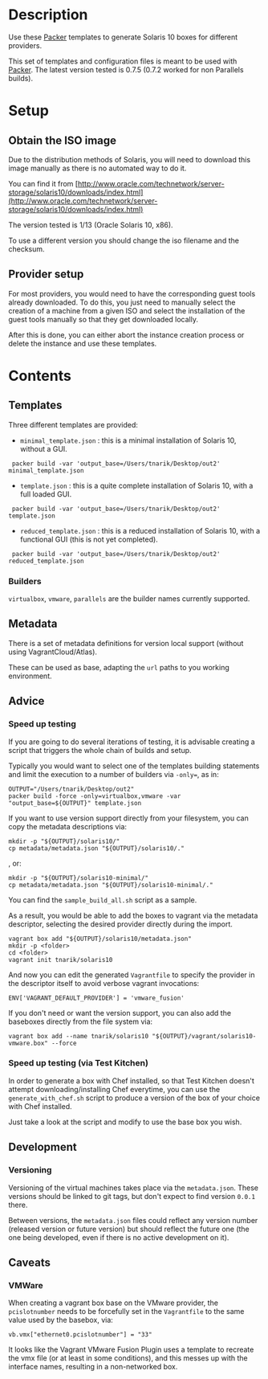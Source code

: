 # Description

Use these [Packer](https://packer.io/) templates to generate Solaris 10 boxes for different providers.

This set of templates and configuration files is meant to be used with [Packer](https://packer.io/). The latest version tested is 0.7.5 (0.7.2 worked for non Parallels builds).

# Setup

## Obtain the ISO image

Due to the distribution methods of Solaris, you will need to download this image manually as there is no automated way to do it.

You can find it from [http://www.oracle.com/technetwork/server-storage/solaris10/downloads/index.html](http://www.oracle.com/technetwork/server-storage/solaris10/downloads/index.html)

The version tested is 1/13 (Oracle Solaris 10, x86).

To use a different version you should change the iso filename and the checksum.

## Provider setup

For most providers, you would need to have the corresponding guest tools already downloaded. To do this, you just need to manually select the creation of a machine from a given ISO and select the installation of the guest tools manually so that they get downloaded locally.

After this is done, you can either abort the instance creation process or delete the instance and use these templates.


# Contents

## Templates

Three different templates are provided:

* `minimal_template.json` : this is a minimal installation of Solaris 10, without a GUI.

```
 packer build -var 'output_base=/Users/tnarik/Desktop/out2' minimal_template.json
```

* `template.json` : this is a quite complete installation of Solaris 10, with a full loaded GUI.

```
 packer build -var 'output_base=/Users/tnarik/Desktop/out2' template.json
```

* `reduced_template.json` : this is a reduced installation of Solaris 10, with a functional GUI (this is not yet completed).

```
 packer build -var 'output_base=/Users/tnarik/Desktop/out2' reduced_template.json
```

### Builders

`virtualbox`, `vmware`, `parallels` are the builder names currently supported.


## Metadata

There is a set of metadata definitions for version local support (without using VagrantCloud/Atlas).

These can be used as base, adapting the `url` paths to you working environment.


## Advice

### Speed up testing

If you are going to do several iterations of testing, it is advisable creating a script that triggers the whole chain of builds and setup.

Typically you would want to select one of the templates building statements and limit the execution to a number of builders via `-only=`, as in:

```
OUTPUT="/Users/tnarik/Desktop/out2"
packer build -force -only=virtualbox,vmware -var "output_base=${OUTPUT}" template.json
```

If you want to use version support directly from your filesystem, you can copy the metadata descriptions via: 

```
mkdir -p "${OUTPUT}/solaris10/"
cp metadata/metadata.json "${OUTPUT}/solaris10/."
```

, or:

```
mkdir -p "${OUTPUT}/solaris10-minimal/"
cp metadata/metadata.json "${OUTPUT}/solaris10-minimal/."
```

You can find the `sample_build_all.sh` script as a sample.


As a result, you would be able to add the boxes to vagrant via the metadata descriptor, selecting the desired provider directly during the import.

```
vagrant box add "${OUTPUT}/solaris10/metadata.json"
mkdir -p <folder>
cd <folder>
vagrant init tnarik/solaris10
```

And now you can edit the generated `Vagrantfile` to specify the provider in the descriptor itself to avoid verbose vagrant invocations:

```
ENV['VAGRANT_DEFAULT_PROVIDER'] = 'vmware_fusion'
```

If you don't need or want the version support, you can also add the baseboxes directly from the file system via:

```
vagrant box add --name tnarik/solaris10 "${OUTPUT}/vagrant/solaris10-vmware.box" --force
```

### Speed up testing (via Test Kitchen)

In order to generate a box with Chef installed, so that Test Kitchen doesn't attempt downloading/installing Chef everytime, you can use the `generate_with_chef.sh` script to produce a version of the box of your choice with Chef installed.

Just take a look at the script and modify to use the base box you wish.

## Development

### Versioning

Versioning of the virtual machines takes place via the `metadata.json`. These versions should be linked to git tags, but don't expect to find version `0.0.1` there.

Between versions, the `metadata.json` files could reflect any version number (released version or future version) but should reflect the future one (the one being developed, even if there is no active development on it).

## Caveats
### VMWare

When creating a vagrant box base on the VMware provider, the `pcislotnumber` needs to be forcefully set in the `Vagrantfile` to the same value used by the basebox, via:

```
vb.vmx["ethernet0.pcislotnumber"] = "33"
```

It looks like the Vagrant VMware Fusion Plugin uses a template to recreate the vmx file (or at least in some conditions), and this messes up with the interface names, resulting in a non-networked box.  